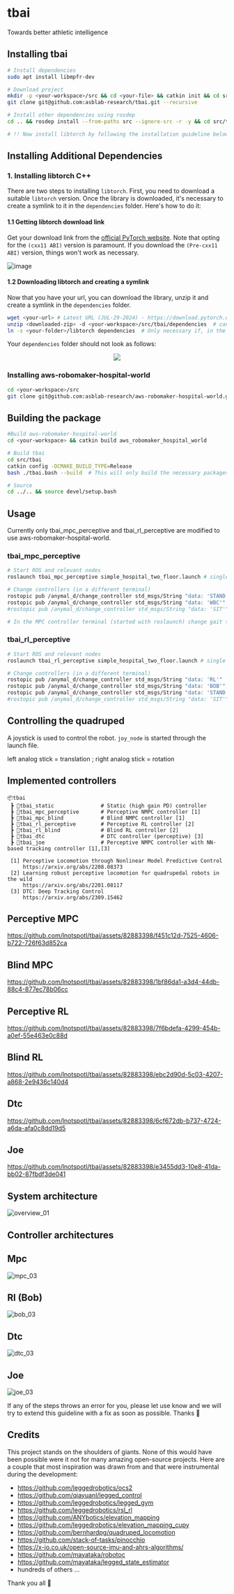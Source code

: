 # tbai
Towards better athletic intelligence

## Installing tbai
```bash
# Install dependencies
sudo apt install libmpfr-dev

# Download project
mkdir -p <your-workspace>/src && cd <your-file> && catkin init && cd src
git clone git@github.com:asblab-research/tbai.git --recursive

# Install other dependencies using rosdep
cd .. && rosdep install --from-paths src --ignore-src -r -y && cd src/tbai

# !! Now install libtorch by following the installation guideline below
```

## Installing Additional Dependencies

### 1. Installing libtorch C++
There are two steps to installing `libtorch`. First, you need to download a suitable `libtorch` version.
Once the library is downloaded, it's necessary to create a symlink to it in the `dependencies` folder.
Here's how to do it:

#### 1.1 Getting libtorch download link
Get your download link from the [official PyTorch website](https://pytorch.org/). Note that opting for the `(cxx11 ABI)` version is paramount.
If you download the `(Pre-cxx11 ABI)` version, things won't work as necessary.


![image](https://github.com/lnotspotl/tbai/assets/82883398/183255fc-83c5-4bab-a48d-f70e5c7593d7)


#### 1.2 Downloading libtorch and creating a symlink
Now that you have your url, you can download the library, unzip it and create a symlink in the `dependencies` folder.
```bash
wget <your-url> # Latest URL (JUL-29-2024) - https://download.pytorch.org/libtorch/cpu/libtorch-cxx11-abi-shared-with-deps-2.4.0%2Bcpu.zip
unzip <downloaded-zip> -d <your-workspace>/src/tbai/dependencies  # can be `dependencies` folder of the package
ln -s <your-folder>/libtorch dependencies  # Only necessary if, in the previous step, you did not unzip in `dependencies`
```
Your `dependencies` folder should not look as follows:
<p align="center">
  <img src="https://github.com/lnotspotl/tbai/assets/82883398/657d8681-1abd-4dae-b4c2-15347ed542fd" />
</p>

### Installing aws-robomaker-hospital-world
```bash
cd <your-workspace>/src
git clone git@github.com:asblab-research/aws-robomaker-hospital-world.git
```
## Building the package
```bash
#Build aws-robomaker-hospital-world
cd <your-workspace> && catkin build aws_robomaker_hospital_world

# Build tbai
cd src/tbai
catkin config -DCMAKE_BUILD_TYPE=Release
bash ./tbai.bash --build  # This will only build the necessary packages

# Source
cd ../.. && source devel/setup.bash
```
## Usage
Currently only tbai_mpc_perceptive and tbai_rl_perceptive are modified to use aws-robomaker-hospital-world.

### tbai_mpc_perceptive
```bash
# Start ROS and relevant nodes
roslaunch tbai_mpc_perceptive simple_hospital_two_floor.launch # single floor world can be launched using simple_hospital.launch

# Change controllers (in a different terminal)
rostopic pub /anymal_d/change_controller std_msgs/String "data: 'STAND'"
rostopic pub /anymal_d/change_controller std_msgs/String "data: 'WBC'"
#rostopic pub /anymal_d/change_controller std_msgs/String "data: 'SIT'"

# In the MPC controller terminal (started with roslaunch) change gait to trot
```
### tbai_rl_perceptive
```bash
# Start ROS and relevant nodes
roslaunch tbai_rl_perceptive simple_hospital_two_floor.launch # single floor world can be launched using simple_hospital.launch

# Change controllers (in a different terminal)
rostopic pub /anymal_d/change_controller std_msgs/String "data: 'RL'"
rostopic pub /anymal_d/change_controller std_msgs/String "data: 'BOB'"  # RL and BOB are the same controllers
rostopic pub /anymal_d/change_controller std_msgs/String "data: 'STAND'"
#rostopic pub /anymal_d/change_controller std_msgs/String "data: 'SIT'"
```
## Controlling the quadruped
A joystick is used to control the robot. `joy_node` is started through the launch file.

left analog stick = translation ; right analog stick = rotation 

## Implemented controllers

```
📦tbai
 ┣ 📂tbai_static               # Static (high gain PD) controller
 ┣ 📂tbai_mpc_perceptive       # Perceptive NMPC controller [1]
 ┣ 📂tbai_mpc_blind            # Blind NMPC controller [1]
 ┣ 📂tbai_rl_perceptive        # Perceptive RL controller [2]
 ┣ 📂tbai_rl_blind             # Blind RL controller [2]
 ┣ 📂tbai_dtc                  # DTC controller (perceptive) [3]
 ┣ 📂tbai_joe                  # Perceptive NMPC controller with NN-based tracking controller [1],[3]

 [1] Perceptive Locomotion through Nonlinear Model Predictive Control
     https://arxiv.org/abs/2208.08373
 [2] Learning robust perceptive locomotion for quadrupedal robots in the wild
     https://arxiv.org/abs/2201.08117
 [3] DTC: Deep Tracking Control
     https://arxiv.org/abs/2309.15462
```

## Perceptive MPC



https://github.com/lnotspotl/tbai/assets/82883398/f451c12d-7525-4606-b722-726f63d852ca




## Blind MPC



https://github.com/lnotspotl/tbai/assets/82883398/1bf86da1-a3d4-44db-88c4-877ec78b06cc




## Perceptive RL



https://github.com/lnotspotl/tbai/assets/82883398/7f6bdefa-4299-454b-a0ef-55e463e0c88d




## Blind RL


https://github.com/lnotspotl/tbai/assets/82883398/ebc2d90d-5c03-4207-a868-2e9436c140d4



## Dtc


https://github.com/lnotspotl/tbai/assets/82883398/6cf672db-b737-4724-a6da-afa0c8dd19d5


## Joe


https://github.com/lnotspotl/tbai/assets/82883398/e3455dd3-10e8-41da-bb02-87fbdf3de041


## System architecture

![overview_01](https://github.com/lnotspotl/tbai/assets/82883398/2c17f08d-6994-4982-8739-2b8246dfcb32)

## Controller architectures

## Mpc 
![mpc_03](https://github.com/lnotspotl/tbai/assets/82883398/daabb2c2-8ced-4ffd-956e-35279b78563b)


## Rl (Bob)

![bob_03](https://github.com/lnotspotl/tbai/assets/82883398/3ea71f1c-b58c-4028-93d3-971592aa364d)


## Dtc

![dtc_03](https://github.com/lnotspotl/tbai/assets/82883398/10b3481d-7782-4a0e-ac31-24e2786c3402)

## Joe

![joe_03](https://github.com/lnotspotl/tbai/assets/82883398/0139df20-d2ce-4de1-884f-ce37e770ee08)

If any of the steps throws an error for you, please let use know and we will try to extend this guideline with a fix as soon as possible. Thanks 🤗

## Credits
This project stands on the shoulders of giants.
None of this would have been possible were it not for many amazing open-source projects.
Here are a couple that most inspiration was drawn from and that were instrumental during the development:

- https://github.com/leggedrobotics/ocs2
- https://github.com/qiayuanl/legged_control
- https://github.com/leggedrobotics/legged_gym
- https://github.com/leggedrobotics/rsl_rl
- https://github.com/ANYbotics/elevation_mapping
- https://github.com/leggedrobotics/elevation_mapping_cupy
- https://github.com/bernhardpg/quadruped_locomotion
- https://github.com/stack-of-tasks/pinocchio
- https://x-io.co.uk/open-source-imu-and-ahrs-algorithms/
- https://github.com/mayataka/robotoc
- https://github.com/mayataka/legged_state_estimator
- hundreds of others ...

Thank you all 🤗
